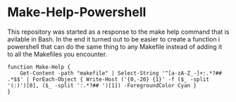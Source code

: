 # Make-Help-Powershell

This repository was started as a response to the make help command that is avilable in Bash. In the end it turned out to be easier to create a function i powershell that can do the same thing to any Makefile instead of adding it to all the Makefiles you encounter.

```
function Make-Help {
    Get-Content -path "makefile" | Select-String '^[a-zA-Z_-]+:.*?## .*$$' | ForEach-Object { Write-Host ('{0,-20} {1}' -f ($_ -split '(:)')[0], ($_ -split ':.*?## ')[1]) -ForegroundColor Cyan }
}
```
